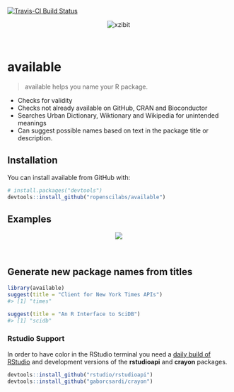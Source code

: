 
<!-- README.md is generated from README.Rmd. Please edit that file -->
[![Travis-CI Build Status](https://travis-ci.org/ropenscilabs/available.svg?branch=master)](https://travis-ci.org/ropenscilabs/available)
<p align="center">
<img src="http://i.imgur.com/1KZn3Z5.jpg" alt="xzibit">
</p>
 

available
=========

> available helps you name your R package.

-   Checks for validity
-   Checks not already available on GitHub, CRAN and Bioconductor
-   Searches Urban Dictionary, Wiktionary and Wikipedia for unintended meanings
-   Can suggest possible names based on text in the package title or description.

Installation
------------

You can install available from GitHub with:

``` r
# install.packages("devtools")
devtools::install_github("ropenscilabs/available")
```

Examples
--------

<p align="center">
<img src="http://i.imgur.com/tA1VdaH.png">
</p>
 

Generate new package names from titles
--------------------------------------

``` r
library(available)
suggest(title = "Client for New York Times APIs")
#> [1] "times"

suggest(title = "An R Interface to SciDB")
#> [1] "scidb"
```

### Rstudio Support

In order to have color in the RStudio terminal you need a [daily build of RStudio](https://dailies.rstudio.com/) and development versions of the **rstudioapi** and **crayon** packages.

``` r
devtools::install_github("rstudio/rstudioapi")
devtools::install_github("gaborcsardi/crayon")
```
